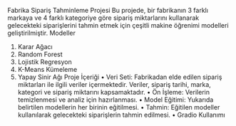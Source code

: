 Fabrika Sipariş Tahminleme Projesi
Bu projede, bir fabrikanın 3 farklı markaya ve 4 farklı kategoriye göre sipariş miktarlarını kullanarak gelecekteki siparişlerini tahmin etmek için çeşitli makine öğrenimi modelleri geliştirilmiştir.
Modeller
1.	Karar Ağacı
2.	Random Forest
3.	Lojistik Regresyon
4.	K-Means Kümeleme
5.	Yapay Sinir Ağı
Proje İçeriği
•	Veri Seti: Fabrikadan elde edilen sipariş miktarları ile ilgili veriler içermektedir. Veriler, sipariş tarihi, marka, kategori ve sipariş miktarını kapsamaktadır.
•	Ön İşleme: Verilerin temizlenmesi ve analiz için hazırlanması.
•	Model Eğitimi: Yukarıda belirtilen modellerin her birinin eğitilmesi.
•	Tahmin: Eğitilen modeller kullanılarak gelecekteki siparişlerin tahmin edilmesi.
•	Gradio Kullanımı
